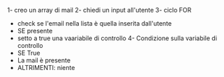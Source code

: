 1- creo un array di mail
2- chiedi un input all'utente
3- ciclo FOR
 - check se l'email nella lista è quella inserita dall'utente
 - SE presente
  - setto a true una vaariabile di controllo
4- Condizione sulla variabile di controllo
 - SE True
  - La mail è presente
   - ALTRIMENTI: niente
   